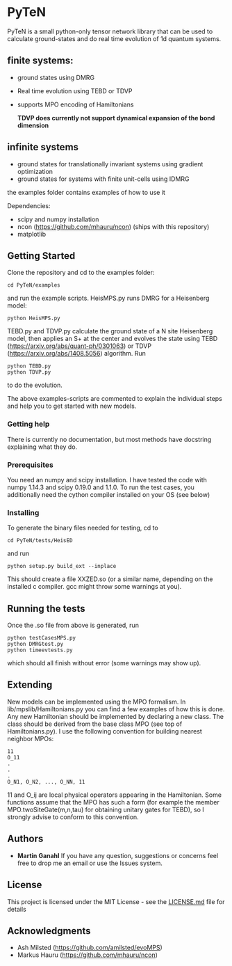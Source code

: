 
# PyTeN
PyTeN is a small python-only tensor network library that can be used to calculate 
ground-states and do real time evolution of 1d quantum systems. 


## finite systems:

* ground states using DMRG
* Real time evolution using TEBD or TDVP
* supports MPO encoding of Hamiltonians

  **TDVP does currently not support dynamical expansion of the bond dimension**


## infinite systems

* ground states for translationally invariant systems using gradient optimization
* ground states for systems with finite unit-cells using IDMRG

the examples folder contains examples of how to use it

Dependencies:

* scipy and numpy installation
* ncon (https://github.com/mhauru/ncon) (ships with this repository)
* matplotlib

## Getting Started
Clone the repository and cd to the examples folder:

```
cd PyTeN/examples
```
and run the example scripts. 
HeisMPS.py runs DMRG for a Heisenberg model:
```
python HeisMPS.py
```
TEBD.py and TDVP.py calculate the ground state of a N site Heisenberg model, then applies an S+ at the center
and evolves the state using TEBD (https://arxiv.org/abs/quant-ph/0301063) or TDVP (https://arxiv.org/abs/1408.5056) algorithm. Run 
```
python TEBD.py
python TDVP.py
```
to do the evolution.

The above examples-scripts are commented to explain the individual steps and help you to get started with new models.
### Getting help
There is currently no documentation, but most methods have docstring explaining what they do.

### Prerequisites

You need an numpy and scipy installation. I have tested the code with numpy 1.14.3 and scipy 0.19.0 and 1.1.0.
To run the test cases, you additionally need the cython compiler installed on your OS (see below)

### Installing
To generate the binary files needed for testing, cd to 
```
cd PyTeN/tests/HeisED
```
and run 
```
python setup.py build_ext --inplace
```
This should create a file XXZED.so (or a similar name, depending on the installed c compiler. gcc might
throw some warnings at you).


## Running the tests
Once the .so file from above is generated, run
```
python testCasesMPS.py
python DMRGtest.py
python timeevtests.py
```
which should all finish without error (some warnings may show up).

## Extending
New models can be implemented using the MPO formalism. In lib/mpslib/Hamiltonians.py you can find a few examples of how
this is done. Any new Hamiltonian should be implemented by declaring a new class. The class should be derived from the
base class MPO (see top of Hamiltonians.py). I use the following convention for building nearest neighbor MPOs:
```
11
O_11
.
.
.
O_N1, O_N2, ..., O_NN, 11
```
11 and O_ij are local physical operators appearing in the Hamiltonian. Some functions assume that the MPO has such a form (for example the member MPO.twoSiteGate(m,n,tau) for obtaining unitary gates for TEBD), so I strongly advise to conform to this convention.

## Authors

* **Martin Ganahl** 
If you have any question, suggestions or concerns feel free to drop me an email or use the Issues system.

## License

This project is licensed under the MIT License - see the [LICENSE.md](LICENSE.md) file for details

## Acknowledgments

* Ash Milsted (https://github.com/amilsted/evoMPS)
* Markus Hauru (https://github.com/mhauru/ncon)

